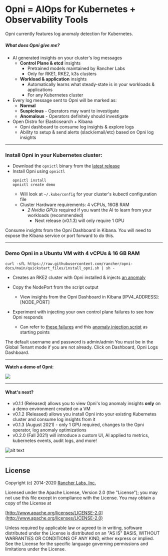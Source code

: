 # Opni = AIOps for Kubernetes + Observability Tools

Opni currently features log anomaly detection for Kubernetes.

##### What does Opni give me?
* AI generated insights on your cluster's log messages
  * **Control Plane & etcd** insights
    * Pretrained models maintained by Rancher Labs
    * Only for RKE1, RKE2, k3s clusters
  * **Workload & application** insights
    * Automatically learns what steady-state is in your workloads & applications
    * For any Kubernetes cluster  
* Every log message sent to Opni will be marked as:
  * **Normal**
  * **Suspicious** - Operators may want to investigate
  * **Anomalous** - Operators definitely should investigate  
* Open Distro for Elasticsearch + Kibana 
  * Opni dashboard to consume log insights & explore logs 
  * Ability to setup & send alerts (slack/email/etc) based on Opni log insights

----
### Install Opni in your Kubernetes cluster:
* Download the `opnictl` binary from the [latest release](https://github.com/rancher/opni/releases/tag/v0.1.2)
* Install Opni using `opnictl`
  ```
  opnictl install
  opnictl create demo
  ```
  * Will look at `~/.kube/config` for your cluster's kubectl configuration file
  * Cluster Hardware requirements: 4 vCPUs, 16GB RAM
    * *2 Nvidia GPUs* required if you want the AI to learn from your workloads (recommended)
      * Next release (v0.1.3) will only require 1 GPU


Consume insights from the Opni Dashboard in Kibana. You will need to expose the Kibana service or port forward to do this.

----
### Demo Opni in a Ubuntu VM with 4 vCPUs & 16 GB RAM

```
curl -sfL https://raw.githubusercontent.com/rancher/opni-docs/main/quickstart_files/install_opni.sh | sh -
```
  * Creates an RKE2 cluster with Opni installed & injects [an anomaly](https://github.com/rancher/opni-docs/blob/22ed683e2b9e810b04561967d65682654350d787/quickstart_files/install_opni.sh#L72)

  * Copy the NodePort from the script output
    * View insights from the Opni Dashboard in Kibana [IPV4_ADDRESS]:[NODE_PORT]

  * Experiment with injecting your own control plane failures to see how Opni responds
    * Can refer to [these failures](https://github.com/rancher/opni-docs/blob/main/examples/fault-injection.md) and this [anomaly injection script](https://github.com/rancher/opni-docs/blob/main/quickstart_files/errors_injection.sh) as starting points

The default username and password is admin/admin You must be in the Global Tenant mode if you are not already. Click on Dashboard, Opni Logs Dashboard.
 
----

**Watch a demo of Opni:**

[![](https://opni-public.s3.us-east-2.amazonaws.com/opni_youtube_gh.png)](https://youtu.be/DQVBwMaO_o0)
____
#### What's next?

 * v0.1.1 (Released) allows you to view Opni's log anomaly insights **only** on a demo environment created on a VM
 * v0.1.2 (Released) allows you install Opni into your existing Kubernetes cluster and consume log insights from it
 * v0.1.3 (August 2021) - only 1 GPU required, changes to the Opni operator, log anomaly optimizations
 * v0.2.0 (Fall 2021) will introduce a custom UI, AI applied to metrics, kubernetes events, audit logs, and more! 


![alt text](https://opni-public.s3.us-east-2.amazonaws.com/Opni-user-scenarios.png)

----


## License

Copyright (c) 2014-2020 [Rancher Labs, Inc.](http://rancher.com)

Licensed under the Apache License, Version 2.0 (the "License");
you may not use this file except in compliance with the License.
You may obtain a copy of the License at

[http://www.apache.org/licenses/LICENSE-2.0](http://www.apache.org/licenses/LICENSE-2.0)

Unless required by applicable law or agreed to in writing, software
distributed under the License is distributed on an "AS IS" BASIS,
WITHOUT WARRANTIES OR CONDITIONS OF ANY KIND, either express or implied.
See the License for the specific language governing permissions and
limitations under the License.

